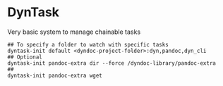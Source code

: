 # DynTask

Very basic system to manage chainable tasks


```{bash}
## To specify a folder to watch with specific tasks
dyntask-init default <dyndoc-project-folder>:dyn,pandoc,dyn_cli
## Optional
dyntask-init pandoc-extra dir --force /dyndoc-library/pandoc-extra
##
dyntask-init pandoc-extra wget
```
